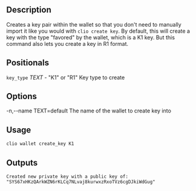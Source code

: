 ## Description

Creates a key pair within the wallet so that you don't need to manually import it like you would with `clio create key`. By default, this will create a key with the type \"favored\" by the wallet, which is a K1 key. But this command also lets you create a key in R1 format.

## Positionals

`key_type` _TEXT_ - "K1" or "R1" Key type to create

## Options

-n,--name TEXT=default The name of the wallet to create key into

## Usage

```sh
clio wallet create_key K1
```

## Outputs

```console
Created new private key with a public key of: "SYS67xHKzQArkWZN6rKLCq7NLvaj8kurwxzRxoTVz6cgDJkiWdGug"
```

